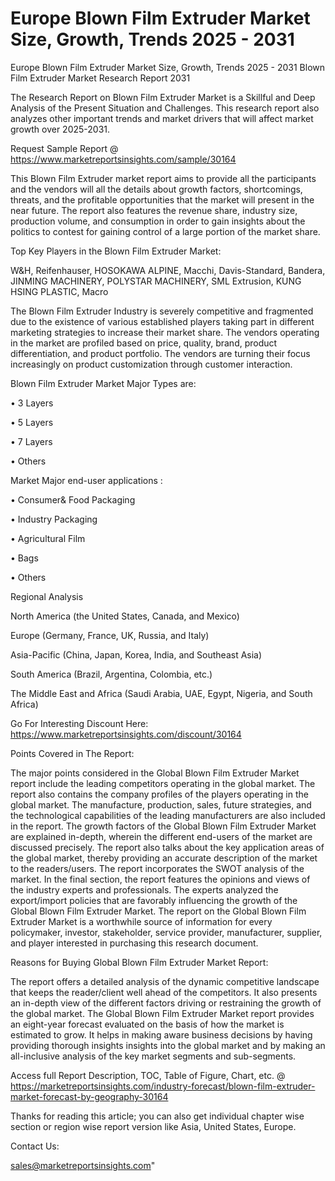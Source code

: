 # Europe Blown Film Extruder Market Size, Growth, Trends 2025 - 2031
Europe Blown Film Extruder Market Size, Growth, Trends 2025 - 2031
Blown Film Extruder Market Research Report 2031

The Research Report on Blown Film Extruder Market is a Skillful and Deep Analysis of the Present Situation and Challenges. This research report also analyzes other important trends and market drivers that will affect market growth over 2025-2031.

Request Sample Report @ https://www.marketreportsinsights.com/sample/30164

This Blown Film Extruder market report aims to provide all the participants and the vendors will all the details about growth factors, shortcomings, threats, and the profitable opportunities that the market will present in the near future. The report also features the revenue share, industry size, production volume, and consumption in order to gain insights about the politics to contest for gaining control of a large portion of the market share.

Top Key Players in the Blown Film Extruder Market:

W&H, Reifenhauser, HOSOKAWA ALPINE, Macchi, Davis-Standard, Bandera, JINMING MACHINERY, POLYSTAR MACHINERY, SML Extrusion, KUNG HSING PLASTIC, Macro

The Blown Film Extruder Industry is severely competitive and fragmented due to the existence of various established players taking part in different marketing strategies to increase their market share. The vendors operating in the market are profiled based on price, quality, brand, product differentiation, and product portfolio. The vendors are turning their focus increasingly on product customization through customer interaction.

Blown Film Extruder Market Major Types are:

• 3 Layers

• 5 Layers

• 7 Layers

• Others

Market Major end-user applications :

• Consumer& Food Packaging

• Industry Packaging

• Agricultural Film

• Bags

• Others

Regional Analysis

North America (the United States, Canada, and Mexico)

Europe (Germany, France, UK, Russia, and Italy)

Asia-Pacific (China, Japan, Korea, India, and Southeast Asia)

South America (Brazil, Argentina, Colombia, etc.)

The Middle East and Africa (Saudi Arabia, UAE, Egypt, Nigeria, and South Africa)

Go For Interesting Discount Here: https://www.marketreportsinsights.com/discount/30164

Points Covered in The Report:

The major points considered in the Global Blown Film Extruder Market report include the leading competitors operating in the global market.
The report also contains the company profiles of the players operating in the global market.
The manufacture, production, sales, future strategies, and the technological capabilities of the leading manufacturers are also included in the report.
The growth factors of the Global Blown Film Extruder Market are explained in-depth, wherein the different end-users of the market are discussed precisely.
The report also talks about the key application areas of the global market, thereby providing an accurate description of the market to the readers/users.
The report incorporates the SWOT analysis of the market. In the final section, the report features the opinions and views of the industry experts and professionals. The experts analyzed the export/import policies that are favorably influencing the growth of the Global Blown Film Extruder Market.
The report on the Global Blown Film Extruder Market is a worthwhile source of information for every policymaker, investor, stakeholder, service provider, manufacturer, supplier, and player interested in purchasing this research document.

Reasons for Buying Global Blown Film Extruder Market Report:

The report offers a detailed analysis of the dynamic competitive landscape that keeps the reader/client well ahead of the competitors.
It also presents an in-depth view of the different factors driving or restraining the growth of the global market.
The Global Blown Film Extruder Market report provides an eight-year forecast evaluated on the basis of how the market is estimated to grow.
It helps in making aware business decisions by having providing thorough insights insights into the global market and by making an all-inclusive analysis of the key market segments and sub-segments.

Access full Report Description, TOC, Table of Figure, Chart, etc. @ https://marketreportsinsights.com/industry-forecast/blown-film-extruder-market-forecast-by-geography-30164

Thanks for reading this article; you can also get individual chapter wise section or region wise report version like Asia, United States, Europe.

Contact Us:

sales@marketreportsinsights.com"
